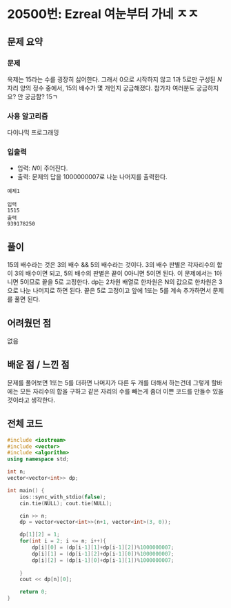 # 20500번: Ezreal 여눈부터 가네 ㅈㅈ

## 문제 요약
### 문제
욱제는 15라는 수를 굉장히 싫어한다. 그래서 0으로 시작하지 않고 1과 5로만 구성된 $N$자리 양의 정수 중에서, 15의 배수가 몇 개인지 궁금해졌다.
참가자 여러분도 궁금하지요?
안 궁금함? 15ㄱ

### 사용 알고리즘
다이나믹 프로그래밍

### 입출력
- 입력: $N$이 주어진다.
- 출력: 문제의 답을 1000000007로 나눈 나머지를 출력한다.
```
예제1

입력
1515
출력
939178250
```
## 풀이
15의 배수라는 것은 3의 배수 && 5의 배수라는 것이다. 3의 배수 판별은 각자리수의 합이 3의 배수이면 되고, 5의 배수의 판별은 끝이 0아니면 5이면 된다. 이 문제에서는 1아니면 5이므로 끝을 5로 고정한다. dp는 2차원 배열로 한차원은 N의 값으로 한차원은 3으로 나눈 나머지로 하면 된다. 끝은 5로 고정이고 앞에 1또는 5를 계속 추가하면서 문제를 풀면 된다.

## 어려웠던 점
없음

## 배운 점 / 느낀 점
문제를 풀어보면 1또는 5를 더하면 나머지가 다른 두 개를 더해서 하는건데 그렇게 할바에는 모든 자리수의 합을 구하고 같은 자리의 수를 빼는게 좀더 이쁜 코드를 만들수 있을 것이라고 생각한다.

## 전체 코드
```cpp
#include <iostream>
#include <vector>
#include <algorithm>
using namespace std;

int n;
vector<vector<int>> dp;

int main() {
    ios::sync_with_stdio(false);
    cin.tie(NULL); cout.tie(NULL);

    cin >> n;
    dp = vector<vector<int>>(n+1, vector<int>(3, 0));

    dp[1][2] = 1;
    for(int i = 2; i <= n; i++){
        dp[i][0] = (dp[i-1][1]+dp[i-1][2])%1000000007;
        dp[i][1] = (dp[i-1][2]+dp[i-1][0])%1000000007;
        dp[i][2] = (dp[i-1][0]+dp[i-1][1])%1000000007;
        
    }
    cout << dp[n][0];

    return 0;
}
```
